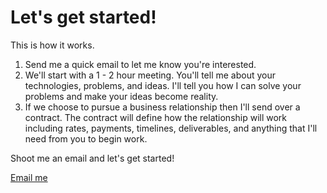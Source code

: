 <h1>Let's get started!</h1>

<article>
This is how it works.

<ol>
<li>Send me a quick email to let me know you're interested.</li>
<li>We'll start with a 1 - 2 hour meeting. You'll tell me about your technologies, problems, and ideas. I'll tell you how I can solve your problems and make your ideas become reality.</li>
<li>If we choose to pursue a business relationship then I'll send over a contract. The contract will define how the relationship will work including rates, payments, timelines, deliverables, and anything that I'll need from you to begin work.</li>
</ol>

<p>
Shoot me an email and let's get started!
</p>
</article>

<p>
<a class="button recommend" href="mailto:me@gregoryjscott.com">Email me</a>
</p>
